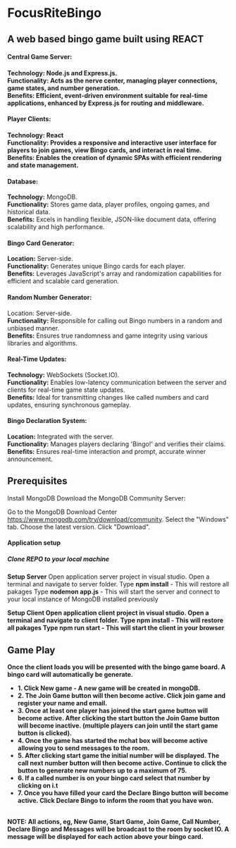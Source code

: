 # FocusRiteBingo
<h2>A web based bingo game built using REACT</h2>

<h4>Central Game Server:<h4>
<b>Technology:</b> Node.js and Express.js.</br>
<b>Functionality:</b> Acts as the nerve center, managing player connections, game states, and number generation.</br>
<b>Benefits:</b> Efficient, event-driven environment suitable for real-time applications, enhanced by Express.js for routing and middleware.

<h4>Player Clients:<h4>
<b>Technology:</b> React</br>
<b>Functionality:</b> Provides a responsive and interactive user interface for players to join games, view Bingo cards, and interact in real time.</br>
<b>Benefits:</b> Enables the creation of dynamic SPAs with efficient rendering and state management.

<h4>Database:</h4>
<b>Technology:</b> MongoDB.</br>
<b>Functionality:</b> Stores game data, player profiles, ongoing games, and historical data.</br>
<b>Benefits:</b> Excels in handling flexible, JSON-like document data, offering scalability and high performance.

<h4>Bingo Card Generator:</h4>
<b>Location:</b> Server-side.</br>
<b>Functionality:</b> Generates unique Bingo cards for each player.</br>
<b>Benefits:</b> Leverages JavaScript's array and randomization capabilities for efficient and scalable card generation.

<h4>Random Number Generator:</h4>
<b></b>Location:</b> Server-side.</br>
<b>Functionality:</b> Responsible for calling out Bingo numbers in a random and unbiased manner.</br>
<b>Benefits:</b> Ensures true randomness and game integrity using various libraries and algorithms.

<h4>Real-Time Updates:</h4>
<b>Technology:</b> WebSockets (Socket.IO).</br>
<b>Functionality:</b> Enables low-latency communication between the server and clients for real-time game state updates.</br>
<b>Benefits:</b> Ideal for transmitting changes like called numbers and card updates, ensuring synchronous gameplay.

<h4>Bingo Declaration System:</h4>
<b>Location:</b> Integrated with the server.</br>
<b>Functionality:</b> Manages players declaring 'Bingo!' and verifies their claims.</br>
<b>Benefits:</b> Ensures real-time interaction and prompt, accurate winner announcement.


<h2>Prerequisites</h2>

Install MongoDB
Download the MongoDB Community Server:

Go to the MongoDB Download Center https://www.mongodb.com/try/download/community.
Select the "Windows" tab.
Choose the latest version.
Click "Download".

<h4>Application setup</h4>

<h5>Clone REPO to your local machine</h5>

<b>Setup Server</b>
Open application server project in visual studio.
Open a terminal and navigate to server folder.
Type <b>npm install</b> - This will restore all pakages
Type <b>nodemon app.js</b> - This will start the server and connect to your local instance of MongoDB installed previously

<b>Setup Client<b>
Open application client project in visual studio.
Open a terminal and navigate to client folder.
Type <b>npm install</b> - This will restore all pakages
Type <b>npm run start</b> - This will start the client in your browser

<H2>Game Play</H2>
Once the client loads you will be presented with the bingo game board.  A bingo card will automatically be generate.
<ul>
<li>1. Click New game - A new game will be created in mongoDB.</li>
<li>2. The Join Game button will then become active.  Click join game and register your name and email.</li>
<li>3. Once at least one player has joined the start game button will become active.  After clicking the start button the Join Game button will become inactive. (multiple players can join until the start game button is clicked).</li>
<li>4. Once the game has started the mchat box will become active allowing you to send messages to the room.</li>
<li>5. After clicking start game the initial number will be displayed.  The call next number button will then become active.  Continue to click the button to generate new numbers up to a maximum of 75.</li>
<li>6. If a called number is on your bingo card select that number by clicking on i.t</li>
<li>7. Once you have filled your card the Declare Bingo button will become active.  Click Declare Bingo to inform the room that you have won.</li>
</ul>
</br>
<b>NOTE:  All actions, eg, New Game, Start Game, Join Game, Call Number, Declare Bingo and Messages will be broadcast to the room by socket IO.  A message will be displayed for each action above your bingo card.</b>





